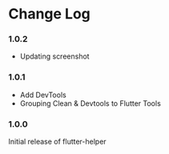 # Change Log

### 1.0.2
- Updating screenshot

### 1.0.1
- Add DevTools
- Grouping Clean & Devtools to Flutter Tools

### 1.0.0

Initial release of flutter-helper